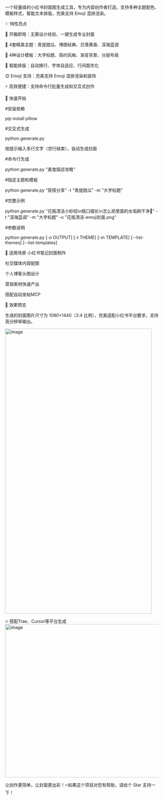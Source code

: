 一个轻量级的小红书封面图生成工具，专为内容创作者打造。支持多种主题配色、模板样式，智能文本排版，完美支持 Emoji 混排渲染。

✨ 特性亮点

🎯 开箱即用：无需设计经验，一键生成专业封面

🌈 4套精美主题：青提甜瓜、博朗经典、日落黄昏、深海蓝调

📐 4种设计模板：大字标题、简约风格、渐变背景、分层布局

🤖 智能排版：自动换行、字体自适应、行间距优化

😊 Emoji 支持：完美支持 Emoji 混排渲染和装饰

⚡ 高效便捷：支持命令行批量生成和交互式创作


🚀 快速开始

#安装依赖

pip install pillow

#交互式生成

python generate.py

按提示输入多行文字（空行结束），自动生成封面

#命令行生成

python generate.py "美食探店攻略"

#指定主题和模板

python generate.py "穿搭分享" -t "青提甜瓜" -m "大字标题"

#完整示例

python generate.py "花瓶清洁小妙招\n瓶口细长\n怎么把里面的水垢刷干净🎨" -t "深海蓝调" -m "大字标题" -o "花瓶清洁-emoji封面.png"

#参数说明

python generate.py [-o OUTPUT] [-t THEME] [-m TEMPLATE] [--list-themes] [--list-templates]

📱 适用场景
小红书笔记封面制作

社交媒体内容配图

个人博客头图设计

营销素材快速产出

搭配自动发帖MCP

🎨 效果预览

生成的封面图片尺寸为 1080×1440（3:4 比例），完美适配小红书平台要求，支持高分辨率输出。

<img width="480" height="930" alt="image" src="https://github.com/user-attachments/assets/273007a7-7157-452f-af8d-4f4b384fdc7f" />


🔥 搭配Trae、Cursor等平台生成
<img width="900" height="500" alt="image" src="https://github.com/user-attachments/assets/673db4c2-bf6b-4305-80f9-f68aafbd1c0d" />



让创作更简单，让封面更出彩！⭐如果这个项目对您有帮助，请给个 Star 支持一下！




